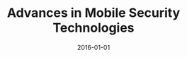 ---
title: "Advances in Mobile Security Technologies"
collection: publications
permalink: /publication/2016-01-01-Advances-in-Mobile-Security-Technologies
date: 2016-01-01
venue: 'Mob. Inf. Syst.'
paperurl: 'https://doi.org/10.1155/2016/9501918'
citation: ' Jeong Yi,  David Mohaisen,  Sean Yang,  Ching{-}Hsien Hsu, &quot;Advances in Mobile Security Technologies.&quot; Mob. Inf. Syst., 2016.'
---